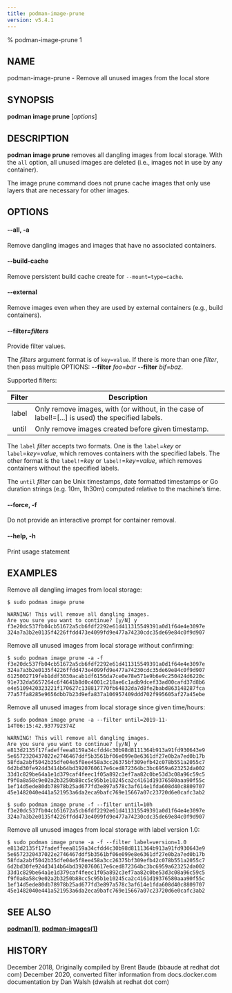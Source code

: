 ```yaml
---
title: podman-image-prune
version: v5.4.1
---
```


% podman-image-prune 1

## NAME
podman-image-prune - Remove all unused images from the local store

## SYNOPSIS
**podman image prune** [*options*]

## DESCRIPTION
**podman image prune** removes all dangling images from local storage. With the `all` option,
all unused images are deleted (i.e., images not in use by any container).

The image prune command does not prune cache images that only use layers that are necessary for other images.

## OPTIONS
#### **--all**, **-a**

Remove dangling images and images that have no associated containers.

#### **--build-cache**

Remove persistent build cache create for `--mount=type=cache`.

#### **--external**

Remove images even when they are used by external containers (e.g., build containers).

#### **--filter**=*filters*

Provide filter values.

The *filters* argument format is of `key=value`. If there is more than one *filter*, then pass multiple OPTIONS: **--filter** *foo=bar* **--filter** *bif=baz*.

Supported filters:

| Filter | Description                                                                                      |
|:------:|--------------------------------------------------------------------------------------------------|
| label  | Only remove images, with (or without, in the case of label!=[...] is used) the specified labels. |
| until  | Only remove images created before given timestamp.                                               |


The `label` *filter* accepts two formats. One is the `label`=*key* or `label`=*key*=*value*, which removes containers with the specified labels. The other format is the `label!`=*key* or `label!`=*key*=*value*, which removes containers without the specified labels.

The `until` *filter* can be Unix timestamps, date formatted timestamps or Go duration strings (e.g. 10m, 1h30m) computed relative to the machine’s time.

#### **--force**, **-f**

Do not provide an interactive prompt for container removal.

#### **--help**, **-h**

Print usage statement

## EXAMPLES

Remove all dangling images from local storage:
```
$ sudo podman image prune

WARNING! This will remove all dangling images.
Are you sure you want to continue? [y/N] y
f3e20dc537fb04cb51672a5cb6fdf2292e61d411315549391a0d1f64e4e3097e
324a7a3b2e0135f4226ffdd473e4099fd9e477a74230cdc35de69e84c0f9d907
```

Remove all unused images from local storage without confirming:
```
$ sudo podman image prune -a -f
f3e20dc537fb04cb51672a5cb6fdf2292e61d411315549391a0d1f64e4e3097e
324a7a3b2e0135f4226ffdd473e4099fd9e477a74230cdc35de69e84c0f9d907
6125002719feb1ddf3030acab1df6156da7ce0e78e571e9b6e9c250424d6220c
91e732da5657264c6f4641b8d0c4001c218ae6c1adb9dcef33ad00cafd37d8b6
e4e5109420323221f170627c138817770fb64832da7d8fe2babd863148287fca
77a57fa8285e9656dbb7b23d9efa837a106957409ddd702f995605af27a45ebe

```

Remove all unused images from local storage since given time/hours:
```
$ sudo podman image prune -a --filter until=2019-11-14T06:15:42.937792374Z

WARNING! This will remove all dangling images.
Are you sure you want to continue? [y/N] y
e813d2135f17fadeffeea8159a34cfdd4c30b98d8111364b913a91fd930643e9
5e6572320437022e2746467ddf5b3561bf06e099e8e6361df27e0b2a7ed0b17b
58fda2abf5042b35dfe04e5f8ee458a3cc26375bf309efb42c078b551a2055c7
6d2bd30fe924d3414b64bd3920760617e6ced872364bc3bc6959a623252da002
33d1c829be64a1e1d379caf4feec1f05a892c3ef7aa82c0be53d3c08a96c59c5
f9f0a8a58c9e02a2b3250b88cc5c95b1e10245ca2c4161d19376580aaa90f55c
1ef14d5ede80db78978b25ad677fd3e897a578c3af614e1fda608d40c8809707
45e1482040e441a521953a6da2eca9bafc769e15667a07c23720d6e0cafc3ab2

$ sudo podman image prune -f --filter until=10h
f3e20dc537fb04cb51672a5cb6fdf2292e61d411315549391a0d1f64e4e3097e
324a7a3b2e0135f4226ffdd473e4099fd9e477a74230cdc35de69e84c0f9d907
```

Remove all unused images from local storage with label version 1.0:
```
$ sudo podman image prune -a -f --filter label=version=1.0
e813d2135f17fadeffeea8159a34cfdd4c30b98d8111364b913a91fd930643e9
5e6572320437022e2746467ddf5b3561bf06e099e8e6361df27e0b2a7ed0b17b
58fda2abf5042b35dfe04e5f8ee458a3cc26375bf309efb42c078b551a2055c7
6d2bd30fe924d3414b64bd3920760617e6ced872364bc3bc6959a623252da002
33d1c829be64a1e1d379caf4feec1f05a892c3ef7aa82c0be53d3c08a96c59c5
f9f0a8a58c9e02a2b3250b88cc5c95b1e10245ca2c4161d19376580aaa90f55c
1ef14d5ede80db78978b25ad677fd3e897a578c3af614e1fda608d40c8809707
45e1482040e441a521953a6da2eca9bafc769e15667a07c23720d6e0cafc3ab2
```

## SEE ALSO
**[podman(1)](podman.1.md)**, **[podman-images(1)](podman-images.1.md)**

## HISTORY
December 2018, Originally compiled by Brent Baude (bbaude at redhat dot com)
December 2020, converted filter information from docs.docker.com documentation by Dan Walsh (dwalsh at redhat dot com)
